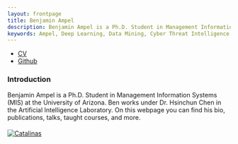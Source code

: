 ```yaml
---
layout: frontpage
title: Benjamin Ampel
description: Benjamin Ampel is a Ph.D. Student in Management Information Systems (MIS) at the University of Arizona. Ben works under Dr. Hsinchun Chen in the Artificial Intelligence Laboratory.
keywords: Ampel, Deep Learning, Data Mining, Cyber Threat Intelligence
---
```


<div class="navbar">
  <div class="navbar-inner">
      <ul class="nav">
          <li><a href="{{ BASE_PATH }}/BAmpel Academic CV.pdf">CV</a></li>
          <li><a href="https://github.com/BenAmpel">Github</a></li>
      </ul>
  </div>
</div>

### Introduction
Benjamin Ampel is a Ph.D. Student in Management Information Systems (MIS) at the University of Arizona. Ben works under Dr. Hsinchun Chen in the Artificial Intelligence Laboratory. On this webpage you can find his bio, publications, talks, taught courses, and more.

<div class="container">
<h4><a name="contact"></a></h4>
  <div class="row-fluid">
    <div class="span2">
          <a href="../pics/CasualBampel.jpg">
              <img src="../pics/CasualBampel.jpg"
                    title="Catalinas" alt="Catalinas"/></a>
    </div>
  </div>
</div>
